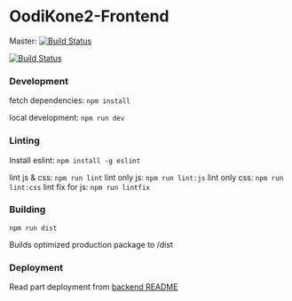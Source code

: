 # OodiKone2-Frontend
Master:
[![Build Status](https://travis-ci.org/UniversityOfHelsinkiCS/oodikone2-frontend.svg?branch=master)](https://travis-ci.org/UniversityOfHelsinkiCS/oodikone2-frontend)

[![Build Status](https://travis-ci.org/UniversityOfHelsinkiCS/oodikone2-frontend.svg?branch=trunk)](https://travis-ci.org/UniversityOfHelsinkiCS/oodikone2-frontend)


### Development
fetch dependencies: `npm install`

local development: `npm run dev` 

### Linting
Install eslint: `npm install -g eslint`

lint js & css: `npm run lint`
lint only js: `npm run lint:js`
lint only css: `npm run lint:css`
lint fix for js: `npm run lintfix`


### Building
`npm run dist`

Builds optimized production package to /dist

### Deployment

Read part deployment from [backend README](https://github.com/UniversityOfHelsinkiCS/oodikone2-backend/)
